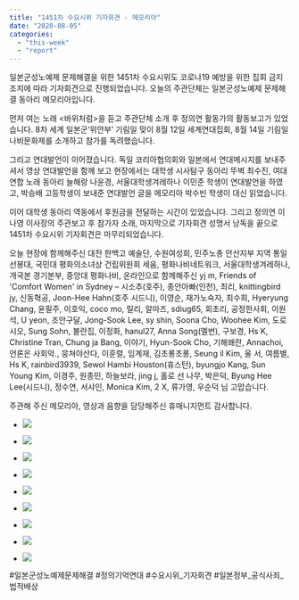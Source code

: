 ```yaml
---
title: "1451차 수요시위 기자회견 - 메모리아"
date: "2020-08-05"
categories: 
  - "this-week"
  - "report"
---
```


일본군성노예제 문제해결을 위한 1451차 수요시위도 코로나19 예방을 위한 집회 금지 조치에 따라 기자회견으로 진행되었습니다. 오늘의 주관단체는 일본군성노예제 문제해결 동아리 메모리아입니다.

먼저 여는 노래 <바위처럼>을 듣고 주관단체 소개 후 정의연 활동가의 활동보고가 있었습니다. 8차 세계 일본군‘위안부’ 기림일 맞이 8월 12일 세계연대집회, 8월 14일 기림일 나비문화제를 소개하고 참가를 독려했습니다.

그리고 연대발언이 이어졌습니다. 독일 코리아협의회와 일본에서 연대메시지를 보내주셔서 영상 연대발언을 함께 보고 현장에서는 대학생 시사탐구 동아리 뚜벅 최수진, 여대연합 노래 동아리 늘해랑 나윤경, 서울대학생겨레하나 이민준 학생이 연대발언을 하였고, 박승배 고등학생이 보내준 연대발언 글을 메모리아 박수빈 학생이 대신 읽었습니다.

이어 대학생 동아리 역동에서 후원금을 전달하는 시간이 있었습니다. 그리고 정의연 이나영 이사장의 주관보고 후 참가자 소래, 마지막으로 기자회견 성명서 낭독을 끝으로 1451차 수요시위 기자회견은 마무리되었습니다.

오늘 현장에 함께해주신 대전 한백고 예술단, 수원여성회, 민주노총 안산지부 지역 통일선봉대, 국민대 평화의소녀상 건립위원회 세움, 평화나비네트워크, 서울대학생겨레하나, 개국본 경기본부, 중앙대 평화나비, 온라인으로 함께해주신 yj m, Friends of 'Comfort Women' in Sydney – 시소추(호주), 종안아빠(인천), 최리, knittingbird jy, 신동혁공, Joon-Hee Hahn(호주 시드니), 이영순, 재가노숙자, 최수희, Hyeryung Chang, 윤필주, 이호익, coco mo, 릴리, 알마즈, sdiug65, 회초리, 공정한사회, 이원석, U yeon, 조안구달, Jong-Sook Lee, sy shin, Soona Cho, Woohee Kim, 도로시오, Sung Sohn, 불란집, 이정화, hanul27, Anna Song(멜번), 구보경, Hs K, Christine Tran, Chung ja Bang, 이야기, Hyun-Sook Cho, 기해왜란, Annachoi, 언론은 사회악., 뭉쳐야산다, 이훈렬, 임계재, 김초롱초롱, Seung il Kim, 울 서, 여름별, Hs K, rainbird3939, Sewol Hambi Houston(휴스턴), byungjo Kang, Sun Young Kim, 이경주, 원종민, 하늘보라, jing j, 홀로 선 나무, 박은덕, Byung Hee Lee(시드니), 정수연, 서샤인, Monica Kim, 2 X, 류가영, 우순덕 님 고맙습니다.

주관해 주신 메모리아, 영상과 음향을 담당해주신 휴매니지먼트 감사합니다.

- ![](https://womenandwar.net/kr/wp-content/uploads/2020/08/크기변환IMGP8537.jpg)
    
- ![](https://womenandwar.net/kr/wp-content/uploads/2020/08/크기변환IMGP8568.jpg)
    
- ![](https://womenandwar.net/kr/wp-content/uploads/2020/08/크기변환IMGP8571.jpg)
    
- ![](https://womenandwar.net/kr/wp-content/uploads/2020/08/크기변환IMGP8585.jpg)
    
- ![](https://womenandwar.net/kr/wp-content/uploads/2020/08/크기변환IMGP8589.jpg)
    
- ![](https://womenandwar.net/kr/wp-content/uploads/2020/08/크기변환IMGP8599.jpg)
    
- ![](https://womenandwar.net/kr/wp-content/uploads/2020/08/크기변환IMGP8602.jpg)
    
- ![](https://womenandwar.net/kr/wp-content/uploads/2020/08/크기변환IMGP8613.jpg)
    
- ![](https://womenandwar.net/kr/wp-content/uploads/2020/08/크기변환IMGP8619.jpg)
    

#일본군성노예제문제해결 #정의기억연대 #수요시위\_기자회견 #일본정부\_공식사죄\_법적배상
